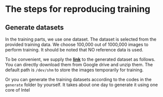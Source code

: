 # The steps for reproducing training

## Generate datasets

In the training parts, we use one dataset. The dataset is selected from the provided training data. We choose 100,000 out of 1000,000 images to perform training. It should be noted that NO reference data is used.

To be convenient, we supply the [**link**]() to the generated dataset as follows. You can directly download them from Google drive and unzip them. The default path is ```/dev/shm``` to store the images temporarily for training.

Or you can generate the training datasets according to the codes in the ```generate``` folder by yourself. It takes about one day to generate it using one core of Intel 
